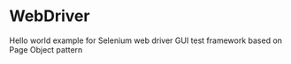 # WebDriver
Hello world example for Selenium web driver GUI test framework based on Page Object pattern

